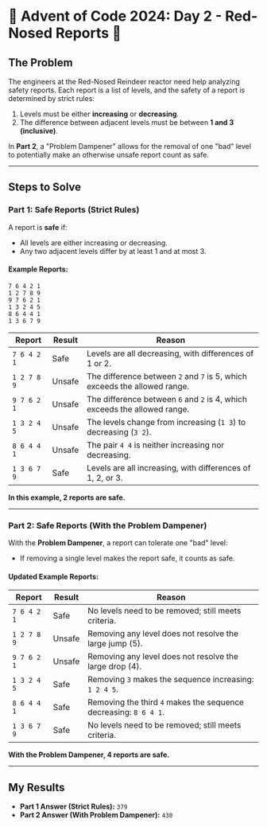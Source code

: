 # 🎄 Advent of Code 2024: Day 2 - Red-Nosed Reports 🎅

## The Problem

The engineers at the Red-Nosed Reindeer reactor need help analyzing safety reports. Each report is a list of levels, and the safety of a report is determined by strict rules:

1. Levels must be either **increasing** or **decreasing**.
2. The difference between adjacent levels must be between **1 and 3 (inclusive)**.

In **Part 2**, a "Problem Dampener" allows for the removal of one "bad" level to potentially make an otherwise unsafe report count as safe.

---

## Steps to Solve

### Part 1: Safe Reports (Strict Rules)

A report is **safe** if:
- All levels are either increasing or decreasing.
- Any two adjacent levels differ by at least 1 and at most 3.

#### Example Reports:
```
7 6 4 2 1
1 2 7 8 9
9 7 6 2 1
1 3 2 4 5
8 6 4 4 1
1 3 6 7 9
```
| Report       | Result  | Reason                                                                 |
|--------------|---------|------------------------------------------------------------------------|
| `7 6 4 2 1`  | Safe    | Levels are all decreasing, with differences of 1 or 2.                |
| `1 2 7 8 9`  | Unsafe  | The difference between `2` and `7` is 5, which exceeds the allowed range. |
| `9 7 6 2 1`  | Unsafe  | The difference between `6` and `2` is 4, which exceeds the allowed range. |
| `1 3 2 4 5`  | Unsafe  | The levels change from increasing (`1 3`) to decreasing (`3 2`).      |
| `8 6 4 4 1`  | Unsafe  | The pair `4 4` is neither increasing nor decreasing.                  |
| `1 3 6 7 9`  | Safe    | Levels are all increasing, with differences of 1, 2, or 3.            |

**In this example, 2 reports are safe.**

---

### Part 2: Safe Reports (With the Problem Dampener)

With the **Problem Dampener**, a report can tolerate one "bad" level:
- If removing a single level makes the report safe, it counts as safe.

#### Updated Example Reports:
| Report       | Result  | Reason                                                                 |
|--------------|---------|------------------------------------------------------------------------|
| `7 6 4 2 1`  | Safe    | No levels need to be removed; still meets criteria.                   |
| `1 2 7 8 9`  | Unsafe  | Removing any level does not resolve the large jump (5).               |
| `9 7 6 2 1`  | Unsafe  | Removing any level does not resolve the large drop (4).               |
| `1 3 2 4 5`  | Safe    | Removing `3` makes the sequence increasing: `1 2 4 5`.               |
| `8 6 4 4 1`  | Safe    | Removing the third `4` makes the sequence decreasing: `8 6 4 1`.      |
| `1 3 6 7 9`  | Safe    | No levels need to be removed; still meets criteria.                   |

**With the Problem Dampener, 4 reports are safe.**

---

## My Results

- **Part 1 Answer (Strict Rules):** `379`  
- **Part 2 Answer (With Problem Dampener):** `430`
